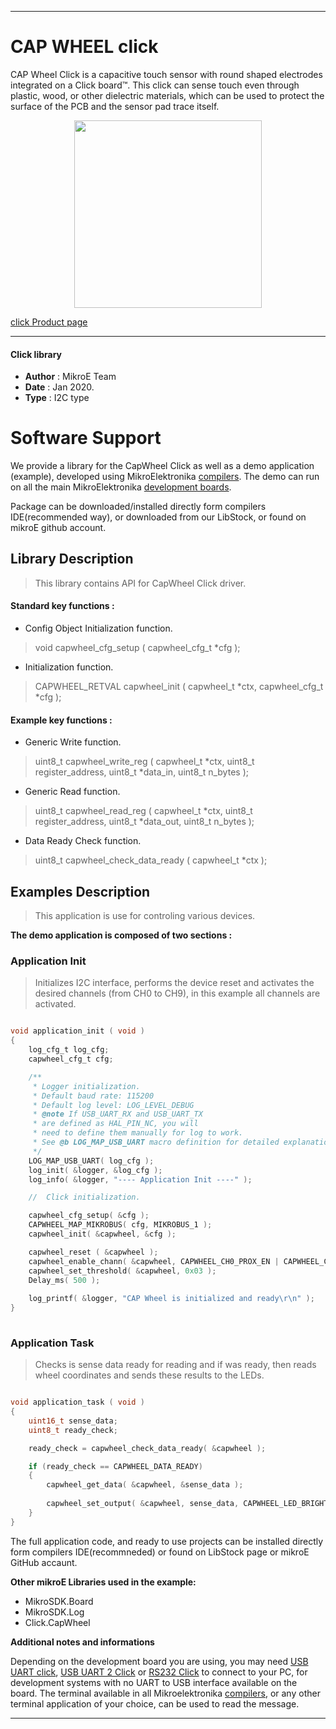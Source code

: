 
---
# CAP WHEEL click

CAP Wheel Click is a capacitive touch sensor with round shaped electrodes integrated on a Click board™. This click can sense touch even through plastic, wood, or other dielectric materials, which can be used to protect the surface of the PCB and the sensor pad trace itself.

<p align="center">
  <img src="https://download.mikroe.com/images/click_for_ide/capwheel_click.png" height=300px>
</p>

[click Product page](https://www.mikroe.com/cap-wheel-click)

---


#### Click library 

- **Author**        : MikroE Team
- **Date**          : Jan 2020.
- **Type**          : I2C type


# Software Support

We provide a library for the CapWheel Click 
as well as a demo application (example), developed using MikroElektronika 
[compilers](https://shop.mikroe.com/compilers). 
The demo can run on all the main MikroElektronika [development boards](https://shop.mikroe.com/development-boards).

Package can be downloaded/installed directly form compilers IDE(recommended way), or downloaded from our LibStock, or found on mikroE github account. 

## Library Description

> This library contains API for CapWheel Click driver.

#### Standard key functions :

- Config Object Initialization function.
> void capwheel_cfg_setup ( capwheel_cfg_t *cfg ); 
 
- Initialization function.
> CAPWHEEL_RETVAL capwheel_init ( capwheel_t *ctx, capwheel_cfg_t *cfg );



#### Example key functions :

- Generic Write function.
> uint8_t capwheel_write_reg ( capwheel_t *ctx, uint8_t register_address, uint8_t *data_in, uint8_t n_bytes );
 
- Generic Read function.
> uint8_t capwheel_read_reg ( capwheel_t *ctx, uint8_t register_address, uint8_t *data_out, uint8_t n_bytes );

- Data Ready Check function.
> uint8_t capwheel_check_data_ready ( capwheel_t *ctx );

## Examples Description

> This application is use for controling various devices.

**The demo application is composed of two sections :**

### Application Init 

> Initializes I2C interface, performs the device reset and activates the desired channels (from CH0 to CH9), in this example all channels are activated.

```c

void application_init ( void )
{
    log_cfg_t log_cfg;
    capwheel_cfg_t cfg;

    /** 
     * Logger initialization.
     * Default baud rate: 115200
     * Default log level: LOG_LEVEL_DEBUG
     * @note If USB_UART_RX and USB_UART_TX 
     * are defined as HAL_PIN_NC, you will 
     * need to define them manually for log to work. 
     * See @b LOG_MAP_USB_UART macro definition for detailed explanation.
     */
    LOG_MAP_USB_UART( log_cfg );
    log_init( &logger, &log_cfg );
    log_info( &logger, "---- Application Init ----" );

    //  Click initialization.

    capwheel_cfg_setup( &cfg );
    CAPWHEEL_MAP_MIKROBUS( cfg, MIKROBUS_1 );
    capwheel_init( &capwheel, &cfg );

    capwheel_reset ( &capwheel );
    capwheel_enable_chann( &capwheel, CAPWHEEL_CH0_PROX_EN | CAPWHEEL_CH1_EN | CAPWHEEL_CH2_EN | CAPWHEEL_CH3_EN | CAPWHEEL_CH4_EN | CAPWHEEL_CH5_EN | CAPWHEEL_CH6_EN | CAPWHEEL_CH7_EN | CAPWHEEL_CH8_EN | CAPWHEEL_CH9_EN );
    capwheel_set_threshold( &capwheel, 0x03 );
    Delay_ms( 500 );
    
    log_printf( &logger, "CAP Wheel is initialized and ready\r\n" );
}
  
```

### Application Task

> Checks is sense data ready for reading and if was ready, then reads wheel coordinates and sends these results to the LEDs.

```c

void application_task ( void )
{
    uint16_t sense_data;
    uint8_t ready_check;

    ready_check = capwheel_check_data_ready( &capwheel );

    if (ready_check == CAPWHEEL_DATA_READY)
    {
        capwheel_get_data( &capwheel, &sense_data );
        
        capwheel_set_output( &capwheel, sense_data, CAPWHEEL_LED_BRIGHTNESS_NUMBER );
    }
}  

```


The full application code, and ready to use projects can be  installed directly form compilers IDE(recommneded) or found on LibStock page or mikroE GitHub accaunt.

**Other mikroE Libraries used in the example:** 

- MikroSDK.Board
- MikroSDK.Log
- Click.CapWheel

**Additional notes and informations**

Depending on the development board you are using, you may need 
[USB UART click](https://shop.mikroe.com/usb-uart-click), 
[USB UART 2 Click](https://shop.mikroe.com/usb-uart-2-click) or 
[RS232 Click](https://shop.mikroe.com/rs232-click) to connect to your PC, for 
development systems with no UART to USB interface available on the board. The 
terminal available in all Mikroelektronika 
[compilers](https://shop.mikroe.com/compilers), or any other terminal application 
of your choice, can be used to read the message.



---
